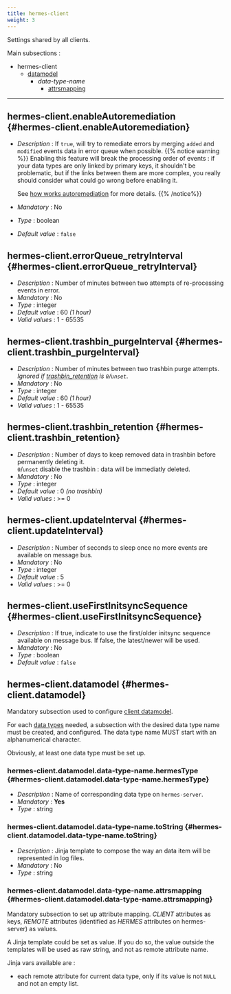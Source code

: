 ```yaml
---
title: hermes-client
weight: 3
---
```


Settings shared by all clients.

Main subsections :

- hermes-client
  - [datamodel](#hermes-client.datamodel)
    - *data-type-name*
      - [attrsmapping](#hermes-client.datamodel.data-type-name.attrsmapping)

---

## hermes-client.enableAutoremediation {#hermes-client.enableAutoremediation}

- *Description* : If `true`, will try to remediate errors by merging `added` and `modified` events data in error queue when possible.
  {{% notice warning %}}
  Enabling this feature will break the processing order of events : if your data types are only linked by primary keys, it shouldn't be problematic, but if the links between them are more complex, you really should consider what could go wrong before enabling it.  

  See [how works autoremediation](../../how-it-works/hermes-client/#auto-remediation) for more details.
  {{% /notice%}}
- *Mandatory* : No
- *Type* : boolean
- *Default value* : `false`

## hermes-client.errorQueue_retryInterval {#hermes-client.errorQueue_retryInterval}

- *Description* : Number of minutes between two attempts of re-processing events in error.
- *Mandatory* : No
- *Type* : integer
- *Default value* : 60 *(1 hour)*
- *Valid values* : 1 - 65535

## hermes-client.trashbin_purgeInterval {#hermes-client.trashbin_purgeInterval}

- *Description* : Number of minutes between two trashbin purge attempts.  
  *Ignored if [trashbin_retention](#hermes-client.trashbin_retention) is `0`/`unset`*.
- *Mandatory* : No
- *Type* : integer
- *Default value* : 60 *(1 hour)*
- *Valid values* : 1 - 65535

## hermes-client.trashbin_retention {#hermes-client.trashbin_retention}

- *Description* : Number of days to keep removed data in trashbin before permanently deleting it.  
  `0`/`unset` disable the trashbin : data will be immediatly deleted.
- *Mandatory* : No
- *Type* : integer
- *Default value* : 0 *(no trashbin)*
- *Valid values* : >= 0

## hermes-client.updateInterval {#hermes-client.updateInterval}

- *Description* : Number of seconds to sleep once no more events are available on message bus.
- *Mandatory* : No
- *Type* : integer
- *Default value* : 5
- *Valid values* : >= 0

## hermes-client.useFirstInitsyncSequence {#hermes-client.useFirstInitsyncSequence}

- *Description* : If true, indicate to use the first/older initsync sequence available on message bus. If false, the latest/newer will be used.
- *Mandatory* : No
- *Type* : boolean
- *Default value* : `false`

## hermes-client.datamodel {#hermes-client.datamodel}

Mandatory subsection used to configure [client datamodel](/en/hermes/key-concepts/#client-datamodel).

For each [data types](/en/hermes/key-concepts/#data-type) needed, a subsection with the desired data type name must be created, and configured. The data type name MUST start with an alphanumerical character.

Obviously, at least one data type must be set up.

### hermes-client.datamodel.data-type-name.hermesType {#hermes-client.datamodel.data-type-name.hermesType}

- *Description* : Name of corresponding data type on `hermes-server`.
- *Mandatory* : **Yes**
- *Type* : string

### hermes-client.datamodel.data-type-name.toString {#hermes-client.datamodel.data-type-name.toString}

- *Description* : Jinja template to compose the way an data item will be represented in log files.
- *Mandatory* : No
- *Type* : string

### hermes-client.datamodel.data-type-name.attrsmapping {#hermes-client.datamodel.data-type-name.attrsmapping}

Mandatory subsection to set up attribute mapping. *CLIENT* attributes as keys, *REMOTE* attributes (identified as *HERMES* attributes on hermes-server) as values.

A Jinja template could be set as value. If you do so, the value outside the templates will be used as raw string, and not as remote attribute name.

Jinja vars available are :

- each remote attribute for current data type, only if its value is not `NULL` and not an empty list.
